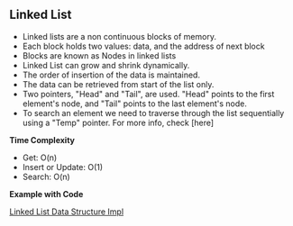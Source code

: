 ## Linked List

- Linked lists are a non continuous blocks of memory.
- Each block holds two values: data, and the address of next block
- Blocks are known as Nodes in linked lists
- Linked List can grow and shrink dynamically.
- The order of insertion of the data is maintained.
- The data can be retrieved from start of the list only.
- Two pointers, "Head" and "Tail", are used. "Head" points to the first element's node, and "Tail" points to the last element's node.
- To search an element we need to traverse through the list sequentially using a "Temp" pointer. For more info, check [here]

**Time Complexity**

- Get: O(n)
- Insert or Update: O(1)
- Search: O(n)

**Example with Code**

[Linked List Data Structure Impl](src/datastructures/LinkedListDS.java)